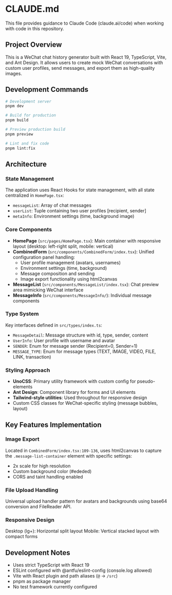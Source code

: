 # CLAUDE.md

This file provides guidance to Claude Code (claude.ai/code) when working with code in this repository.

## Project Overview

This is a WeChat chat history generator built with React 19, TypeScript, Vite, and Ant Design. It allows users to create mock WeChat conversations with custom user profiles, send messages, and export them as high-quality images.

## Development Commands

```bash
# Development server
pnpm dev

# Build for production
pnpm build

# Preview production build
pnpm preview

# Lint and fix code
pnpm lint:fix
```

## Architecture

### State Management
The application uses React Hooks for state management, with all state centralized in `HomePage.tsx`:
- `messageList`: Array of chat messages
- `userList`: Tuple containing two user profiles [recipient, sender]
- `metaInfo`: Environment settings (time, background image)

### Core Components
- **HomePage** (`src/pages/HomePage.tsx`): Main container with responsive layout (desktop: left-right split, mobile: vertical)
- **CombinedForm** (`src/components/CombinedForm/index.tsx`): Unified configuration panel handling:
  - User profile management (avatars, usernames)
  - Environment settings (time, background)
  - Message composition and sending
  - Image export functionality using html2canvas
- **MessageList** (`src/components/MessageList/index.tsx`): Chat preview area mimicking WeChat interface
- **MessageInfo** (`src/components/MessageInfo/`): Individual message components

### Type System
Key interfaces defined in `src/types/index.ts`:
- `MessageDetail`: Message structure with id, type, sender, content
- `UserInfo`: User profile with username and avatar
- `SENDER`: Enum for message sender (Recipient=0, Sender=1)
- `MESSAGE_TYPE`: Enum for message types (TEXT, IMAGE, VIDEO, FILE, LINK, transaction)

### Styling Approach
- **UnoCSS**: Primary utility framework with custom config for pseudo-elements
- **Ant Design**: Component library for forms and UI elements
- **Tailwind-style utilities**: Used throughout for responsive design
- Custom CSS classes for WeChat-specific styling (message bubbles, layout)

## Key Features Implementation

### Image Export
Located in `CombinedForm/index.tsx:109-136`, uses html2canvas to capture the `.message-list-container` element with specific settings:
- 2x scale for high resolution
- Custom background color (#ededed)
- CORS and taint handling enabled

### File Upload Handling
Universal upload handler pattern for avatars and backgrounds using base64 conversion and FileReader API.

### Responsive Design
Desktop (lg+): Horizontal split layout
Mobile: Vertical stacked layout with compact forms

## Development Notes

- Uses strict TypeScript with React 19
- ESLint configured with @antfu/eslint-config (console.log allowed)
- Vite with React plugin and path aliases (`@` -> `/src`)
- pnpm as package manager
- No test framework currently configured
